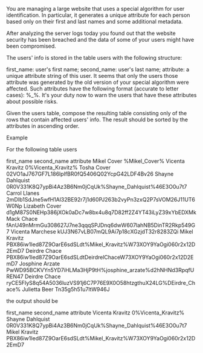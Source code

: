You are managing a large website that uses a special algorithm for user identification. In particular, it generates a unique attribute for each person based only on their first and last names and some additional metadata.

After analyzing the server logs today you found out that the website security has been breached and the data of some of your users might have been compromised.

The users' info is stored in the table users with the following structure:

first_name: user's first name;
second_name: user's last name;
attribute: a unique attribute string of this user.
It seems that only the users those attribute was generated by the old version of your special algorithm were affected. Such attributes have the following format (accurate to letter cases): <one or more arbitrary character>%<first name>_<second name>%<zero or more arbitrary characters>. It's your duty now to warn the users that have these attributes about possible risks.

Given the users table, compose the resulting table consisting only of the rows that contain affected users' info. The result should be sorted by the attributes in ascending order.

Example

For the following table users

first_name	second_name	    attribute
Mikel	    Cover	        %Mikel_Cover%
Vicenta	    Kravitz	        0%Vicenta_Kravitz%
Tosha	    Cover	        02VO1aJ767GF7L186lpIfBR0fQ5406Q02YcpG42LDF4Bv26
Shayne	    Dahlquist	    0R0V331K8Q7ypBi4Az3B6Nm0jCqUk%Shayne_Dahlquist%46E3O0u7t7
Carrol	    Llanes	        2mDIb1SdJne5wfH1Al32BE92r7j1d60PJ263b2vyPn3zxQ2P7sVOM26J11UT6W0Np
Lizabeth	Cover	        d1gM87S0NEHp386jXOk0aDc7w8bx4u8q7D82ff2Z4YT43iLyZ39xYbEDXMk
Mack	    Chace	        fAnU49nMrmGu308627J7ne3qqqSPJDnq6dwW607lahNB5DinTR2Rkp549G7
Vicenta	    Marchese	    kUJ3N67vLB07mQL9Ai7p18cXGzjdT32r8283ZQi
Mikel	    Kravitz	        PBX86iw1Ied87Z9OarE6sdSLdt%Mikel_Kravitz%W73XOY9YaOgi060r2x12D2EmD7
Deirdre	    Chace	        PBX86iw1Ied87Z9OarE6sdSLdtDeirdrelChaceW73XOY9YaOgi060r2x12D2EmD7
Josphine	Arzate	        PwWD95BCKVYn5YD7iHLMa3HjP9tH%josphine_arzate%d2hNHNd3RpqfUREN47
Deirdre	    Chace	        ryCE5FIyS8q54A5036luzVS91j6C7P76E9X0O58htzgthuX24LG%DEirdre_Chace%
Julietta	Beer	        Tn35g5h51u7ltW946J

the output should be

first_name	second_name	    attribute
Vicenta	    Kravitz	        0%Vicenta_Kravitz%
Shayne	    Dahlquist	    0R0V331K8Q7ypBi4Az3B6Nm0jCqUk%Shayne_Dahlquist%46E3O0u7t7
Mikel	    Kravitz	        PBX86iw1Ied87Z9OarE6sdSLdt%Mikel_Kravitz%W73XOY9YaOgi060r2x12D2EmD7
